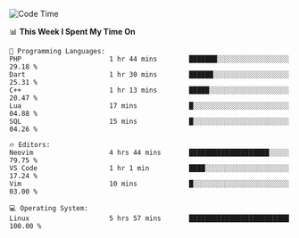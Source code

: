 <!-- [![Top Langs](https://github-readme-stats.vercel.app/api/top-langs/?username=gagahsyuja&theme=dracula&hide_border=true&border_radius=7)](https://github.com/anuraghazra/github-readme-stats) -->

<!--START_SECTION:waka-->
![Code Time](http://img.shields.io/badge/Code%20Time-672%20hrs%2032%20mins-blue)

📊 **This Week I Spent My Time On** 

```text
💬 Programming Languages: 
PHP                      1 hr 44 mins        ███████░░░░░░░░░░░░░░░░░░   29.18 % 
Dart                     1 hr 30 mins        ██████░░░░░░░░░░░░░░░░░░░   25.31 % 
C++                      1 hr 13 mins        █████░░░░░░░░░░░░░░░░░░░░   20.47 % 
Lua                      17 mins             █░░░░░░░░░░░░░░░░░░░░░░░░   04.88 % 
SQL                      15 mins             █░░░░░░░░░░░░░░░░░░░░░░░░   04.26 % 

🔥 Editors: 
Neovim                   4 hrs 44 mins       ████████████████████░░░░░   79.75 % 
VS Code                  1 hr 1 min          ████░░░░░░░░░░░░░░░░░░░░░   17.24 % 
Vim                      10 mins             █░░░░░░░░░░░░░░░░░░░░░░░░   03.00 % 

💻 Operating System: 
Linux                    5 hrs 57 mins       █████████████████████████   100.00 % 
```


<!--END_SECTION:waka-->
